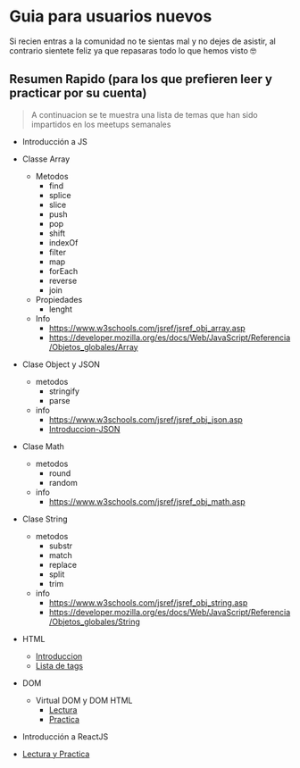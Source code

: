 # Guia para usuarios nuevos

Si recien entras a la comunidad no te sientas mal y no dejes de asistir, al contrario sientete feliz ya que repasaras todo lo que hemos visto :nerd_face:


## Resumen Rapido (para los que prefieren leer y practicar por su cuenta)
> A continuacion se te muestra una lista de temas que han sido impartidos en los meetups semanales

- Introducción a JS
- Classe Array
  - Metodos
    - find
    - splice
    - slice
    - push
    - pop
    - shift
    - indexOf
    - filter
    - map
    - forEach
    - reverse
    - join
  - Propiedades
     - lenght
  - Info
     - https://www.w3schools.com/jsref/jsref_obj_array.asp
     - https://developer.mozilla.org/es/docs/Web/JavaScript/Referencia/Objetos_globales/Array
- Clase Object y JSON
  - metodos
    - stringify
    - parse
  - info
    - https://www.w3schools.com/jsref/jsref_obj_json.asp
    - [Introduccion-JSON](Introduccion-JSON/JSON%20-%20Arrays%20Objects.pdf)
- Clase Math
  - metodos 
    - round
    - random
  - info
    - https://www.w3schools.com/jsref/jsref_obj_math.asp
- Clase String
  - metodos
    - substr
    - match
    - replace
    - split
    - trim
   - info
     - https://www.w3schools.com/jsref/jsref_obj_string.asp
     - https://developer.mozilla.org/es/docs/Web/JavaScript/Referencia/Objetos_globales/String
- HTML
  - [Introduccion](https://www.w3schools.com/html/default.asp)
  - [Lista de tags](https://www.w3schools.com/html/html_lists.asp)
  
- DOM 
  - Virtual DOM y DOM HTML
    - [Lectura](DOM%20y%20Virtual%20DOM/README.md)
    - [Practica](jugando%20con%20el%20DOM/README.md)
- Introducción a ReactJS
- [Lectura y Practica](introduccion%20%a%20%reactjs/README.md)